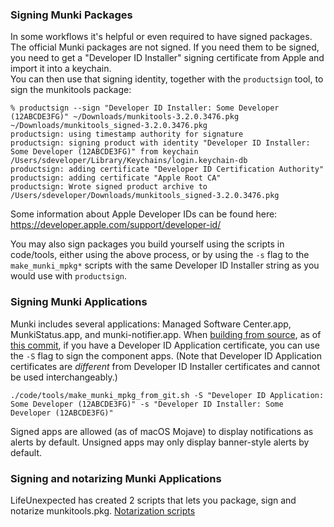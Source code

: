 ### Signing Munki Packages 

In some workflows it's helpful or even required to have signed packages. The official Munki packages are not signed. If you need them to be signed, you need to get a "Developer ID Installer" signing certificate from Apple and import it into a keychain.  
You can then use that signing identity, together with the `productsign` tool, to sign the munkitools package:

```
% productsign --sign "Developer ID Installer: Some Developer (12ABCDE3FG)" ~/Downloads/munkitools-3.2.0.3476.pkg ~/Downloads/munkitools_signed-3.2.0.3476.pkg 
productsign: using timestamp authority for signature
productsign: signing product with identity "Developer ID Installer: Some Developer (12ABCDE3FG)" from keychain /Users/sdeveloper/Library/Keychains/login.keychain-db
productsign: adding certificate "Developer ID Certification Authority"
productsign: adding certificate "Apple Root CA"
productsign: Wrote signed product archive to /Users/sdeveloper/Downloads/munkitools_signed-3.2.0.3476.pkg
```

Some information about Apple Developer IDs can be found here:  
https://developer.apple.com/support/developer-id/

You may also sign packages you build yourself using the scripts in code/tools, either using the above process, or by using the `-s` flag to the `make_munki_mpkg*` scripts with the same Developer ID Installer string as you would use with `productsign`.

### Signing Munki Applications 

Munki includes several applications: Managed Software Center.app, MunkiStatus.app, and munki-notifier.app. When [building from source](https://github.com/munki/munki/wiki/Building-Munki-packages), as of [this commit](https://github.com/munki/munki/blob/11ec1535a15e4d42262c4a3aa14cd2053e311d59/code/tools/make_munki_mpkg.sh), if you have a Developer ID Application certificate, you can use the `-S` flag to sign the component apps. (Note that Developer ID Application certificates are _different_ from Developer ID Installer certificates and cannot be used interchangeably.)

`./code/tools/make_munki_mpkg_from_git.sh -S "Developer ID Application: Some Developer (12ABCDE3FG)" -s "Developer ID Installer: Some Developer (12ABCDE3FG)"`

Signed apps are allowed (as of macOS Mojave) to display notifications as alerts by default. Unsigned apps may only display banner-style alerts by default.

### Signing and notarizing Munki Applications
LifeUnexpected has created 2 scripts that lets you package, sign and notarize munkitools.pkg.
[Notarization scripts](https://github.com/lifeunexpected/Scripts)